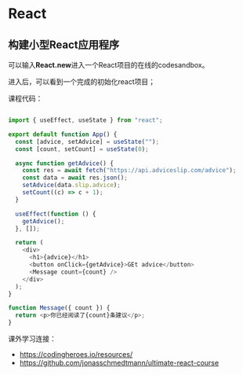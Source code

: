# React

## 构建小型React应用程序

可以输入**React.new**进入一个React项目的在线的codesandbox。

进入后，可以看到一个完成的初始化react项目；

课程代码：

``` js

import { useEffect, useState } from "react";

export default function App() {
  const [advice, setAdvice] = useState("");
  const [count, setCount] = useState(0);

  async function getAdvice() {
    const res = await fetch("https://api.adviceslip.com/advice");
    const data = await res.json();
    setAdvice(data.slip.advice);
    setCount((c) => c + 1);
  }

  useEffect(function () {
    getAdvice();
  }, []);

  return (
    <div>
      <h1>{advice}</h1>
      <button onClick={getAdvice}>GEt advice</button>
      <Message count={count} />
    </div>
  );
}

function Message({ count }) {
  return <p>你已经阅读了{count}条建议</p>;
}
```
课外学习连接：
- https://codingheroes.io/resources/
- https://github.com/jonasschmedtmann/ultimate-react-course
